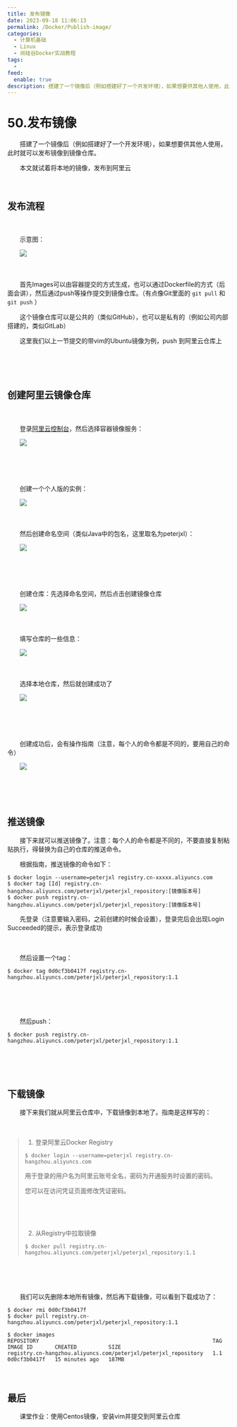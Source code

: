 ```yaml
---
title: 发布镜像
date: 2023-09-18 11:06:13
permalink: /Docker/Publish-image/
categories:
  - 计算机基础
  - Linux
  - 尚硅谷Docker实战教程
tags:
  - 
feed:
  enable: true
description: 搭建了一个镜像后（例如搭建好了一个开发环境），如果想要供其他人使用，此时就可以发布镜像到镜像仓库。
---
```

# 50.发布镜像

　　搭建了一个镜像后（例如搭建好了一个开发环境），如果想要供其他人使用，此时就可以发布镜像到镜像仓库。

　　本文就试着将本地的镜像，发布到阿里云

<!-- more -->　‍

## 发布流程

　　‍

　　示意图：

　　![](https://image.peterjxl.com/blog/image-20230903164320-nljio42.png)

　　‍

　　首先Images可以由容器提交的方式生成，也可以通过Dockerfile的方式（后面会讲），然后通过push等操作提交到镜像仓库。（有点像Git里面的 `git pull`  和 `git push` ）

　　这个镜像仓库可以是公共的（类似GitHub），也可以是私有的（例如公司内部搭建的，类似GitLab）

　　这里我们以上一节提交的带vim的Ubuntu镜像为例，push 到阿里云仓库上

　　‍

　　‍

## 创建阿里云镜像仓库

　　‍

　　登录[阿里云控制台](https://home.console.aliyun.com/)，然后选择容器镜像服务：

　　![](https://image.peterjxl.com/blog/image-20230903165139-l3z2o8n.png)

　　‍

　　‍

　　创建一个个人版的实例：

　　![](https://image.peterjxl.com/blog/image-20230903165244-jb5h49u.png)

　　‍

　　然后创建命名空间（类似Java中的包名，这里取名为peterjxl）：

　　![](https://image.peterjxl.com/blog/image-20230903165530-47j6cyj.png)

　　‍

　　‍

　　创建仓库：先选择命名空间，然后点击创建镜像仓库

　　![](https://image.peterjxl.com/blog/image-20230903170026-nfp1j9w.png)

　　‍

　　填写仓库的一些信息：

　　![](https://image.peterjxl.com/blog/image-20230903165957-m1z052j.png)

　　‍

　　选择本地仓库，然后就创建成功了

　　![](https://image.peterjxl.com/blog/image-20230903165950-dfmr7pp.png)

　　‍

　　‍

　　创建成功后，会有操作指南（注意，每个人的命令都是不同的，要用自己的命令）

　　![](https://image.peterjxl.com/blog/image-20230903172527-mmjxcn7.png)

　　‍

　　‍

## 推送镜像

　　接下来就可以推送镜像了。注意：每个人的命令都是不同的，不要直接复制粘贴执行，得替换为自己的仓库的推送命令。

　　根据指南，推送镜像的命令如下：

```shell
$ docker login --username=peterjxl registry.cn-xxxxx.aliyuncs.com
$ docker tag [Id] registry.cn-hangzhou.aliyuncs.com/peterjxl/peterjxl_repository:[镜像版本号]
$ docker push registry.cn-hangzhou.aliyuncs.com/peterjxl/peterjxl_repository:[镜像版本号]
```

　　先登录（注意要输入密码，之前创建的时候会设置），登录完后会出现Login Succeeded的提示，表示登录成功

　　‍

　　然后设置一个tag：

```shell
$ docker tag 0d0cf3b0417f registry.cn-hangzhou.aliyuncs.com/peterjxl/peterjxl_repository:1.1
```

　　‍

　　‍

　　然后push：

```shell
$ docker push registry.cn-hangzhou.aliyuncs.com/peterjxl/peterjxl_repository:1.1
```

　　‍

　　‍

## 下载镜像

　　接下来我们就从阿里云仓库中，下载镜像到本地了。指南是这样写的：

　　‍

> 1. 登录阿里云Docker Registry
>
> ```
> $ docker login --username=peterjxl registry.cn-hangzhou.aliyuncs.com
> ```
>
> 用于登录的用户名为阿里云账号全名，密码为开通服务时设置的密码。
>
> 您可以在访问凭证页面修改凭证密码。
>
> ‍
>
> ‍
>
> 2. 从Registry中拉取镜像
>
> ```
> $ docker pull registry.cn-hangzhou.aliyuncs.com/peterjxl/peterjxl_repository:1.1
> ```

　　‍

　　‍

　　我们可以先删除本地所有镜像，然后再下载镜像，可以看到下载成功了：

```shell
$ docker rmi 0d0cf3b0417f
$ docker pull registry.cn-hangzhou.aliyuncs.com/peterjxl/peterjxl_repository:1.1

$ docker images
REPOSITORY                                                       TAG       IMAGE ID       CREATED          SIZE
registry.cn-hangzhou.aliyuncs.com/peterjxl/peterjxl_repository   1.1       0d0cf3b0417f   15 minutes ago   187MB
```

　　‍

## 最后

　　课堂作业：使用Centos镜像，安装vim并提交到阿里云仓库

　　‍
